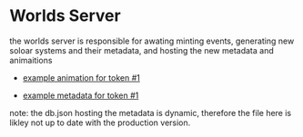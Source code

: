 # Worlds Server

the worlds server is responsible for awating minting events, generating new soloar systems and their metadata, and hosting the new metadata and animaitions

- [example animation for token #1](https://worlds-server.herokuapp.com/api/animation/1)

- [example metadata for token #1](https://worlds-server.herokuapp.com/api/token/1)

note: the db.json hosting the metadata is dynamic, therefore the file here is likley not up to date with the production version.
